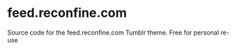 feed.reconfine.com
==================

Source code for the feed.reconfine.com Tumblr theme.
Free for personal re-use
